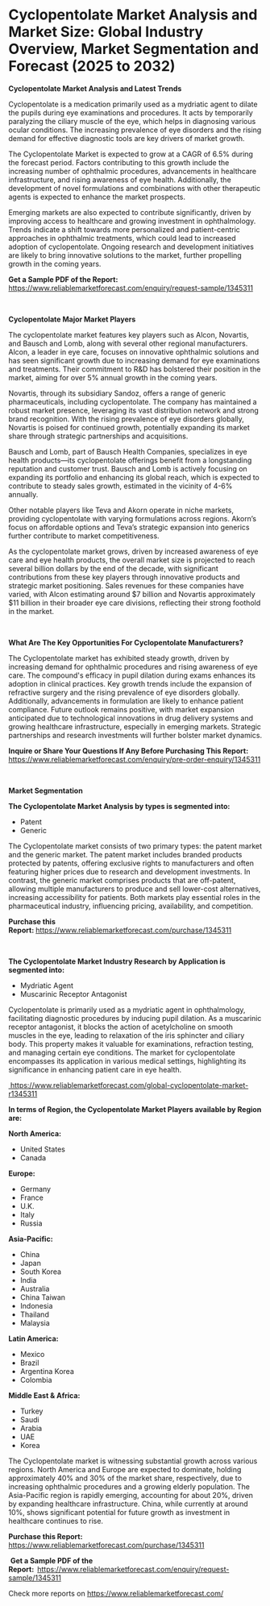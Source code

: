 <p><h1>Cyclopentolate Market Analysis and Market Size: Global Industry Overview, Market Segmentation and Forecast (2025 to 2032)</h1></p><p><strong>Cyclopentolate Market Analysis and Latest Trends</strong></p>
<p><p>Cyclopentolate is a medication primarily used as a mydriatic agent to dilate the pupils during eye examinations and procedures. It acts by temporarily paralyzing the ciliary muscle of the eye, which helps in diagnosing various ocular conditions. The increasing prevalence of eye disorders and the rising demand for effective diagnostic tools are key drivers of market growth.</p><p>The Cyclopentolate Market is expected to grow at a CAGR of 6.5% during the forecast period. Factors contributing to this growth include the increasing number of ophthalmic procedures, advancements in healthcare infrastructure, and rising awareness of eye health. Additionally, the development of novel formulations and combinations with other therapeutic agents is expected to enhance the market prospects.</p><p>Emerging markets are also expected to contribute significantly, driven by improving access to healthcare and growing investment in ophthalmology. Trends indicate a shift towards more personalized and patient-centric approaches in ophthalmic treatments, which could lead to increased adoption of cyclopentolate. Ongoing research and development initiatives are likely to bring innovative solutions to the market, further propelling growth in the coming years.</p></p>
<p><strong>Get a Sample PDF of the Report:&nbsp;</strong> <a href="https://www.reliablemarketforecast.com/enquiry/request-sample/1345311?utm_campaign=2821&utm_medium=2&utm_source=Github&utm_content=ia&utm_term=08032025&utm_id=cyclopentolate">https://www.reliablemarketforecast.com/enquiry/request-sample/1345311</a></p>
<p>&nbsp;</p>
<p><strong>Cyclopentolate Major Market Players</strong></p>
<p><p>The cyclopentolate market features key players such as Alcon, Novartis, and Bausch and Lomb, along with several other regional manufacturers. Alcon, a leader in eye care, focuses on innovative ophthalmic solutions and has seen significant growth due to increasing demand for eye examinations and treatments. Their commitment to R&D has bolstered their position in the market, aiming for over 5% annual growth in the coming years.</p><p>Novartis, through its subsidiary Sandoz, offers a range of generic pharmaceuticals, including cyclopentolate. The company has maintained a robust market presence, leveraging its vast distribution network and strong brand recognition. With the rising prevalence of eye disorders globally, Novartis is poised for continued growth, potentially expanding its market share through strategic partnerships and acquisitions.</p><p>Bausch and Lomb, part of Bausch Health Companies, specializes in eye health products—its cyclopentolate offerings benefit from a longstanding reputation and customer trust. Bausch and Lomb is actively focusing on expanding its portfolio and enhancing its global reach, which is expected to contribute to steady sales growth, estimated in the vicinity of 4-6% annually.</p><p>Other notable players like Teva and Akorn operate in niche markets, providing cyclopentolate with varying formulations across regions. Akorn’s focus on affordable options and Teva’s strategic expansion into generics further contribute to market competitiveness.</p><p>As the cyclopentolate market grows, driven by increased awareness of eye care and eye health products, the overall market size is projected to reach several billion dollars by the end of the decade, with significant contributions from these key players through innovative products and strategic market positioning. Sales revenues for these companies have varied, with Alcon estimating around $7 billion and Novartis approximately $11 billion in their broader eye care divisions, reflecting their strong foothold in the market.</p></p>
<p>&nbsp;</p>
<p><strong>What Are The Key Opportunities For Cyclopentolate Manufacturers?</strong></p>
<p><p>The Cyclopentolate market has exhibited steady growth, driven by increasing demand for ophthalmic procedures and rising awareness of eye care. The compound's efficacy in pupil dilation during exams enhances its adoption in clinical practices. Key growth trends include the expansion of refractive surgery and the rising prevalence of eye disorders globally. Additionally, advancements in formulation are likely to enhance patient compliance. Future outlook remains positive, with market expansion anticipated due to technological innovations in drug delivery systems and growing healthcare infrastructure, especially in emerging markets. Strategic partnerships and research investments will further bolster market dynamics.</p></p>
<p><strong>Inquire or Share Your Questions If Any Before Purchasing This Report:</strong> <a href="https://www.reliablemarketforecast.com/enquiry/pre-order-enquiry/1345311?utm_campaign=2821&utm_medium=2&utm_source=Github&utm_content=ia&utm_term=08032025&utm_id=cyclopentolate">https://www.reliablemarketforecast.com/enquiry/pre-order-enquiry/1345311</a></p>
<p>&nbsp;</p>
<p><strong>Market Segmentation</strong></p>
<p><strong>The Cyclopentolate Market Analysis by types is segmented into:</strong></p>
<p><ul><li>Patent</li><li>Generic</li></ul></p>
<p><p>The Cyclopentolate market consists of two primary types: the patent market and the generic market. The patent market includes branded products protected by patents, offering exclusive rights to manufacturers and often featuring higher prices due to research and development investments. In contrast, the generic market comprises products that are off-patent, allowing multiple manufacturers to produce and sell lower-cost alternatives, increasing accessibility for patients. Both markets play essential roles in the pharmaceutical industry, influencing pricing, availability, and competition.</p></p>
<p><strong>Purchase this Report:&nbsp;</strong><a href="https://www.reliablemarketforecast.com/purchase/1345311?utm_campaign=2821&utm_medium=2&utm_source=Github&utm_content=ia&utm_term=08032025&utm_id=cyclopentolate">https://www.reliablemarketforecast.com/purchase/1345311</a></p>
<p>&nbsp;</p>
<p><strong>The Cyclopentolate Market Industry Research by Application is segmented into:</strong></p>
<p><ul><li>Mydriatic Agent</li><li>Muscarinic Receptor Antagonist</li></ul></p>
<p><p>Cyclopentolate is primarily used as a mydriatic agent in ophthalmology, facilitating diagnostic procedures by inducing pupil dilation. As a muscarinic receptor antagonist, it blocks the action of acetylcholine on smooth muscles in the eye, leading to relaxation of the iris sphincter and ciliary body. This property makes it valuable for examinations, refraction testing, and managing certain eye conditions. The market for cyclopentolate encompasses its application in various medical settings, highlighting its significance in enhancing patient care in eye health.</p></p>
<p><a href="https://www.reliablemarketforecast.com/global-cyclopentolate-market-r1345311?utm_campaign=2821&utm_medium=2&utm_source=Github&utm_content=ia&utm_term=08032025&utm_id=cyclopentolate">&nbsp;https://www.reliablemarketforecast.com/global-cyclopentolate-market-r1345311</a></p>
<p><strong>In terms of Region, the Cyclopentolate Market Players available by Region are:</strong></p>
<p>
    <p> <strong> North America: </strong>
        <ul>
            <li>United States</li>
            <li>Canada</li>
        </ul>
        </p> 
    <p> <strong> Europe: </strong>
        <ul>
            <li>Germany</li>
            <li>France</li>
            <li>U.K.</li>
            <li>Italy</li>
            <li>Russia</li>
        </ul>
        </p> 
    <p> <strong> Asia-Pacific: </strong>
        <ul>
            <li>China</li>
            <li>Japan</li>
            <li>South Korea</li>
            <li>India</li>
            <li>Australia</li>
            <li>China Taiwan</li>
            <li>Indonesia</li>
            <li>Thailand</li>
            <li>Malaysia</li>
        </ul>
        </p> 
    <p> <strong> Latin America: </strong>
        <ul>
            <li>Mexico</li>
            <li>Brazil</li>
            <li>Argentina Korea</li>
            <li>Colombia</li>
        </ul>
        </p> 
    <p> <strong> Middle East & Africa: </strong>
        <ul>
            <li>Turkey</li>
            <li>Saudi</li>
            <li>Arabia</li>
            <li>UAE</li>
            <li>Korea</li>
        </ul>
    </p>
    </p>
<p><p>The Cyclopentolate market is witnessing substantial growth across various regions. North America and Europe are expected to dominate, holding approximately 40% and 30% of the market share, respectively, due to increasing ophthalmic procedures and a growing elderly population. The Asia-Pacific region is rapidly emerging, accounting for about 20%, driven by expanding healthcare infrastructure. China, while currently at around 10%, shows significant potential for future growth as investment in healthcare continues to rise.</p></p>
<p><strong>Purchase this Report: </strong><a href="https://www.reliablemarketforecast.com/purchase/1345311?utm_campaign=2821&utm_medium=2&utm_source=Github&utm_content=ia&utm_term=08032025&utm_id=cyclopentolate">https://www.reliablemarketforecast.com/purchase/1345311</a></p>
<p>&nbsp;<strong>Get a Sample PDF of the Report:&nbsp;&nbsp;</strong><a href="https://www.reliablemarketforecast.com/enquiry/request-sample/1345311?utm_campaign=2821&utm_medium=2&utm_source=Github&utm_content=ia&utm_term=08032025&utm_id=cyclopentolate">https://www.reliablemarketforecast.com/enquiry/request-sample/1345311</a></p>
<p><strong></strong></p>
<p>Check more reports on <a href="https://www.reliablemarketforecast.com/?utm_campaign=2821&utm_medium=2&utm_source=Github&utm_content=ia&utm_term=08032025&utm_id=cyclopentolate">https://www.reliablemarketforecast.com/</a></p>